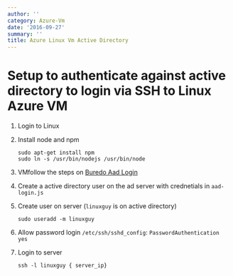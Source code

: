 ```yaml
---
author: ''
category: Azure-Vm
date: '2016-09-27'
summary: ''
title: Azure Linux Vm Active Directory
---
```

# Setup to authenticate against active directory to login via SSH to Linux Azure VM

1. Login to Linux
2. Install node and npm

    ```
    sudo apt-get install npm
    sudo ln -s /usr/bin/nodejs /usr/bin/node
    ```
3. VMfollow the steps on [Buredo Aad Login](https://github.com/bureado/aad-login)
4. Create a active directory user on the ad server with crednetials in `aad-login.js`
5. Create user on server (`linuxguy` is on active directory)

    ```
    sudo useradd -m linuxguy
    ```

6. Allow password login `/etc/ssh/sshd_config`: `PasswordAuthentication yes`
6. Login to server

    `ssh -l linuxguy { server_ip}`
